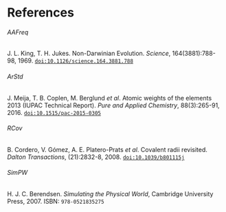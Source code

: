 # References

###### AAFreq
J. L. King, T. H. Jukes. Non-Darwinian Evolution. *Science*,
164(3881):788-98, 1969.
[`doi:10.1126/science.164.3881.788`](https://dx.doi.org/10.1126/science.164.3881.788)

###### ArStd
J. Meija, T. B. Coplen, M. Berglund *et al*. Atomic weights of the elements
2013 (IUPAC Technical Report). *Pure and Applied Chemistry*, 88(3):265-91, 2016.
[`doi:10.1515/pac-2015-0305`](https://dx.doi.org/doi:10.1515/pac-2015-0305)

###### RCov
B. Cordero, V. Gómez, A. E. Platero-Prats *et al*. Covalent radii revisited.
*Dalton Transactions*, (21):2832-8, 2008.
[`doi:10.1039/b801115j`](https://dx.doi.org/10.1039/b801115j)

###### SimPW
H. J. C. Berendsen. *Simulating the Physical World*, Cambridge University
Press, 2007. ISBN: `978-0521835275`
